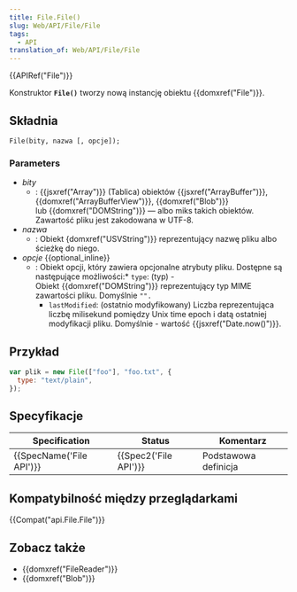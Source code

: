 ```yaml
---
title: File.File()
slug: Web/API/File/File
tags:
  - API
translation_of: Web/API/File/File
---
```

{{APIRef("File")}}

Konstruktor **`File()`** tworzy nową instancję obiektu {{domxref("File")}}.

## Składnia

    File(bity, nazwa [, opcje]);

### Parameters

- _bity_
  - : {{jsxref("Array")}} (Tablica) obiektów {{jsxref("ArrayBuffer")}}, {{domxref("ArrayBufferView")}}, {{domxref("Blob")}} lub {{domxref("DOMString")}} — albo miks takich obiektów. Zawartość pliku jest zakodowana w UTF-8.
- _nazwa_
  - : Obiekt {domxref("USVString")}} reprezentujący nazwę pliku albo ścieżkę do niego.
- *opcje* {{optional_inline}}
  - : Obiekt opcji, który zawiera opcjonalne atrybuty pliku. Dostępne są następujące możliwości:\* `type`: (typ) - Obiekt {{domxref("DOMString")}} reprezentujący typ MIME zawartości pliku. Domyślnie `"".`
    - `lastModified`: (ostatnio modyfikowany) Liczba reprezentująca liczbę milisekund pomiędzy Unix time epoch i datą ostatniej modyfikacji pliku. Domyślnie - wartość {{jsxref("Date.now()")}}.

## Przykład

```js
var plik = new File(["foo"], "foo.txt", {
  type: "text/plain",
});
```

## Specyfikacje

| Specification                    | Status                       | Komentarz            |
| -------------------------------- | ---------------------------- | -------------------- |
| {{SpecName('File API')}} | {{Spec2('File API')}} | Podstawowa definicja |

## Kompatybilność między przeglądarkami

{{Compat("api.File.File")}}

## Zobacz także

- {{domxref("FileReader")}}
- {{domxref("Blob")}}

